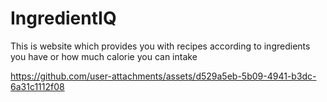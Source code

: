 # IngredientIQ
 This is website which provides you with recipes according to ingredients you have or how much calorie you can intake


https://github.com/user-attachments/assets/d529a5eb-5b09-4941-b3dc-6a31c1112f08

